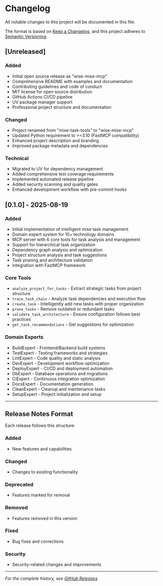 # Changelog

All notable changes to this project will be documented in this file.

The format is based on [Keep a Changelog](https://keepachangelog.com/en/1.0.0/),
and this project adheres to [Semantic Versioning](https://semver.org/spec/v2.0.0.html).

## [Unreleased]

### Added
- Initial open source release as "wise-mise-mcp"
- Comprehensive README with examples and documentation
- Contributing guidelines and code of conduct
- MIT license for open source distribution
- GitHub Actions CI/CD pipeline
- UV package manager support
- Professional project structure and documentation

### Changed
- Project renamed from "mise-task-tools" to "wise-mise-mcp"
- Updated Python requirement to >=3.10 (FastMCP compatibility)
- Enhanced project description and branding
- Improved package metadata and dependencies

### Technical
- Migrated to UV for dependency management
- Added comprehensive test coverage requirements
- Implemented automated release pipeline
- Added security scanning and quality gates
- Enhanced development workflow with pre-commit hooks

## [0.1.0] - 2025-08-19

### Added
- Initial implementation of intelligent mise task management
- Domain expert system for 10+ technology domains
- MCP server with 6 core tools for task analysis and management
- Support for hierarchical task organization
- Dependency graph analysis and optimization
- Project structure analysis and task suggestions
- Task pruning and architecture validation
- Integration with FastMCP framework

### Core Tools
- `analyze_project_for_tasks` - Extract strategic tasks from project structure
- `trace_task_chain` - Analyze task dependencies and execution flow
- `create_task` - Intelligently add new tasks with proper organization
- `prune_tasks` - Remove outdated or redundant tasks
- `validate_task_architecture` - Ensure configuration follows best practices
- `get_task_recommendations` - Get suggestions for optimization

### Domain Experts
- BuildExpert - Frontend/Backend build systems
- TestExpert - Testing frameworks and strategies
- LintExpert - Code quality and static analysis
- DevExpert - Development workflow optimization
- DeployExpert - CI/CD and deployment automation
- DbExpert - Database operations and migrations
- CiExpert - Continuous integration optimization
- DocsExpert - Documentation generation
- CleanExpert - Cleanup and maintenance tasks
- SetupExpert - Project initialization and setup

---

## Release Notes Format

Each release follows this structure:

### Added
- New features and capabilities

### Changed
- Changes to existing functionality

### Deprecated
- Features marked for removal

### Removed
- Features removed in this version

### Fixed
- Bug fixes and corrections

### Security
- Security-related changes and improvements

---

*For the complete history, see [GitHub Releases](https://github.com/delorenj/wise-mise-mcp/releases)*
